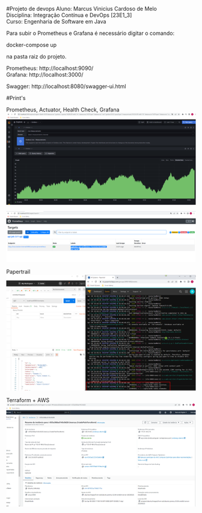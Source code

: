 #Projeto de devops
Aluno: Marcus Vinicius Cardoso de Melo<br>
Disciplina: Integração Contínua e DevOps [23E1_3]<br>
Curso: Engenharia de Software em Java<br>

Para subir o Prometheus e Grafana é necessário digitar o comando:

docker-compose up

na pasta raiz do projeto.

Prometheus: http://localhost:9090/ <br>
Grafana: http://localhost:3000/ <br>

Swagger: http://localhost:8080/swagger-ui.html

#Print's

Prometheus, Actuator, Health Check, Grafana
![](images/devops-grafana.png)

![](images/devops-prometheus.png)

Papertrail
![](images/devops-logs-papertrail.png)

Terraform + AWS
![](images/devops-aws-terraform.png)